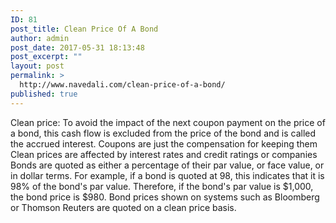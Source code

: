 ```yaml
---
ID: 81
post_title: Clean Price Of A Bond
author: admin
post_date: 2017-05-31 18:13:48
post_excerpt: ""
layout: post
permalink: >
  http://www.navedali.com/clean-price-of-a-bond/
published: true
---
```

Clean price:
To avoid the impact of the next coupon payment on the price of a bond, this cash flow is excluded from the price of the bond and is called the accrued interest.
Coupons are just the compensation for keeping them
Clean prices are affected by interest rates and credit ratings or companies
Bonds are quoted as either a percentage of their par value, or face value, or in dollar terms. For example, if a bond is quoted at 98, this indicates that it is 98% of the bond's par value. Therefore, if the bond's par value is $1,000, the bond price is $980.
Bond prices shown on systems such as Bloomberg or Thomson Reuters are quoted on a clean price basis.